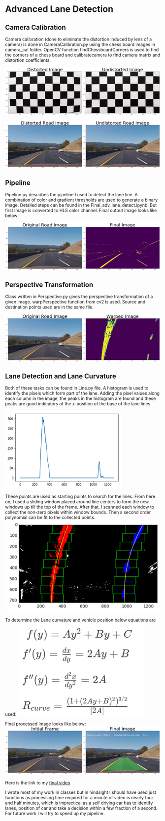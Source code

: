 # Advanced Lane Detection

## Camera Calibration
Camera calibration (done to eliminate the distortion induced by lens of a camera) is done in CameraCalibration.py using the 
chess board images in camera_cal folder. OpenCV function findChessboardCorners is used to find the corners of a chess board and
calibratecamera to find camera matrix and distortion coefficients. 

![CameraCalibration](https://github.com/suji0131/Advanced_Lane_Detection/blob/master/output_images/CameraCalibration.png)

![Distortion Correction for RealImage](https://github.com/suji0131/Advanced_Lane_Detection/blob/master/output_images/DistortionCorrectionRealImage.png)

## Pipeline
Pipeline.py describes the pipeline I used to detect the lane line. A combination of color and gradient thresholds are used to generate a binary image. Detailed steps can be found in the Final_adv_lane_detect.ipynb. But first image is converted to HLS color channel. Final output image looks like below:

![Thresholding](https://github.com/suji0131/Advanced_Lane_Detection/blob/master/output_images/Thresholding.png)

## Perspective Transformation
Class written in Perspective.py gives the perspective transformation of a given image. warpPerspective function from cv2 is used. Source and destination points used are in the same file.

![PerspectiveTransformation](https://github.com/suji0131/Advanced_Lane_Detection/blob/master/output_images/PerspectiveT.png)

## Lane Detection and Lane Curvature
Both of these tasks can be found in Line.py file. A histogram is used to identify the pixels which form part of the lane. Adding the pixel values along each column in the image, the peaks in the histogram are found and these peaks are good indicators of the x-position of the base of the lane lines. 

![Histogram](https://github.com/suji0131/Advanced_Lane_Detection/blob/master/output_images/Histogram.png)

These points are used as starting points to search for the lines. From here on, I used a sliding window placed around line centers to form the new windows up till the top of the frame. After that, I scanned each window to collect the non-zero pixels within window bounds. Then a second order polynomial can be fit to the collected points.
![SlideWindow](https://github.com/suji0131/Advanced_Lane_Detection/blob/master/output_images/SlidingWindow.png)

To determine the Lane curvature and vehicle position below equations are used:
![LaneCurve](https://github.com/suji0131/Advanced_Lane_Detection/blob/master/output_images/LaneCurveEq.png)

Final processed image looks like below:
![Final Image](https://github.com/suji0131/Advanced_Lane_Detection/blob/master/output_images/FinalImg.png)

Here is the link to my [final video](https://github.com/suji0131/Advanced_Lane_Detection/blob/master/project_video_final.mp4)

I wrote most of my work in classes but in hindsight I should have used just functions as processing time required for a minute of video is nearly four and half minutes, which is impractical as a self driving car has to identify lanes, position of car and take a decision within a few fraction of a second. For future work I will try to speed up my pipeline.
